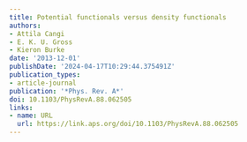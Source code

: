 ```yaml
---
title: Potential functionals versus density functionals
authors:
- Attila Cangi
- E. K. U. Gross
- Kieron Burke
date: '2013-12-01'
publishDate: '2024-04-17T10:29:44.375491Z'
publication_types:
- article-journal
publication: '*Phys. Rev. A*'
doi: 10.1103/PhysRevA.88.062505
links:
- name: URL
  url: https://link.aps.org/doi/10.1103/PhysRevA.88.062505
---
```

